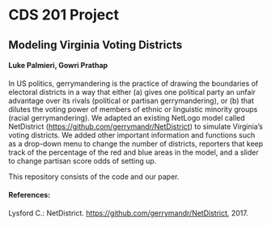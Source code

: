 # CDS 201 Project
## Modeling Virginia Voting Districts

#### Luke Palmieri, Gowri Prathap

In US politics, gerrymandering is the practice of drawing the boundaries of electoral districts in a way that either (a) gives one political party an unfair advantage over its rivals (political or partisan gerrymandering), or (b) that dilutes the voting power of members of ethnic or linguistic minority groups (racial gerrymandering). We adapted an existing NetLogo model called NetDistrict (https://github.com/gerrymandr/NetDistrict) to simulate Virginia’s voting districts. We added other important information and functions such as a drop-down menu to change the number of districts, reporters that keep track of the percentage of the red and blue areas in the model, and a slider to change partisan score odds of setting up.

This repository consists of the code and our paper.

#### References:
Lysford C.: NetDistrict. https://github.com/gerrymandr/NetDistrict, 2017.
